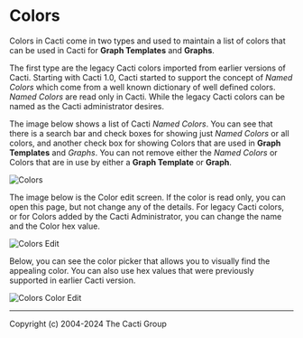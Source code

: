 # Colors

Colors in Cacti come in two types and used to maintain a list of colors that can
be used in Cacti for **Graph Templates** and **Graphs**.

The first type are the legacy Cacti colors imported from earlier versions of
Cacti. Starting with Cacti 1.0, Cacti started to support the concept of *Named
Colors* which come from a well known dictionary of well defined colors.  *Named
Colors* are read only in Cacti. While the legacy Cacti colors can be named as
the Cacti administrator desires.

The image below shows a list of Cacti *Named Colors*.  You can see that there is
a search bar and check boxes for showing just *Named Colors* or all colors, and
another check box for showing Colors that are used in **Graph Templates** and
*Graphs*.  You can not remove either the *Named Colors* or Colors that are in
use by either a **Graph Template** or **Graph**.

![Colors](images/colors.png)

The image below is the Color edit screen.  If the color is read only, you can
open this page, but not change any of the details.  For legacy Cacti colors, or
for Colors added by the Cacti Administrator, you can change the name and the
Color hex value.

![Colors Edit](images/colors-edit1.png)

Below, you can see the color picker that allows you to visually find the
appealing color.  You can also use hex values that were previously supported in
earlier Cacti version.

![Colors Color Edit](images/colors-edit2.png)

---
Copyright (c) 2004-2024 The Cacti Group

